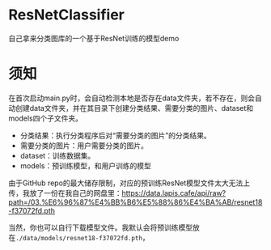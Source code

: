# ResNetClassifier
自己拿来分类图库的一个基于ResNet训练的模型demo

# 须知
在首次启动main.py时，会自动检测本地是否存在data文件夹，若不存在，则会自动创建data文件夹，并在其目录下创建分类结果、需要分类的图片、dataset和models四个子文件夹。

* 分类结果：执行分类程序后对“需要分类的图片”的分类结果。
* 需要分类的图片：用户需要分类的图片。
* dataset：训练数据集。
* models：预训练模型，和用户训练的模型


由于GitHub repo的最大储存限制，对应的预训练ResNet模型文件太大无法上传，我放了一份在我自己的网盘里：https://data.lapis.cafe/api/raw?path=/03.%E6%96%87%E4%BB%B6%E5%88%86%E4%BA%AB/resnet18-f37072fd.pth

当然，你也可以自行下载模型文件。我默认会将预训练模型放在`./data/models/resnet18-f37072fd.pth`，
